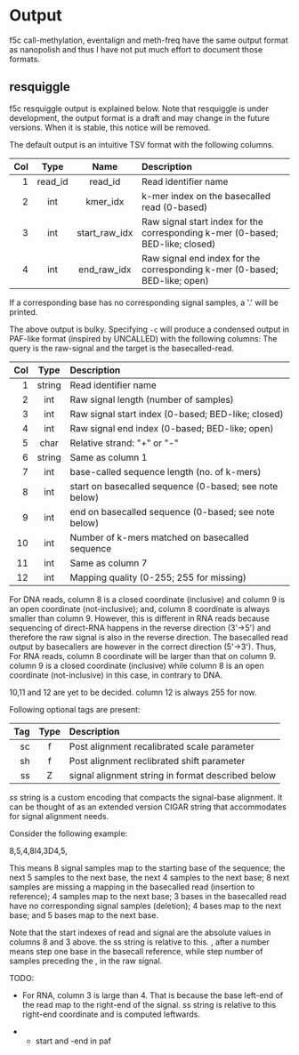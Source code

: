 # Output

f5c call-methylation, eventalign and meth-freq have the same output format as nanopolish and thus I have not put much effort to document those formats.

## resquiggle

f5c resquiggle output is explained below. Note that resquiggle is under development, the output format is a draft and may change in the future versions. When it is stable, this notice will be removed.

The default output is an intuitive TSV format with the following columns.

|Col|Type  |Name            |Description                                                            |
|--:|:----: |:------:        |:-----------------------------------------                             |
|1  |read_id|read_id         |Read identifier name                                                   |
|2  |int    |kmer_idx  |k-mer index on the basecalled read (0-based)                               |
|3  |int    |start_raw_idx     |Raw signal start index for the corresponding k-mer (0-based; BED-like; closed)                                  |
|4  |int    |end_raw_idx       |Raw signal end index for the corresponding k-mer (0-based; BED-like; open)                                   |

If a corresponding base has no corresponding signal samples, a '.' will be printed.


The above output is bulky. Specifying `-c` will produce a condensed output in PAF-like format (inspired by UNCALLED) with the following columns:
The query is the raw-signal and the target is the basecalled-read.

|Col|Type  |Description                               |
|--:|:----:|:-----------------------------------------|
|1  |string|Read identifier name                       |
|2  |int   |Raw signal length (number of samples)                    |
|3  |int   |Raw signal start index  (0-based; BED-like; closed)   |
|4  |int   |Raw signal end index (0-based; BED-like; open)       |
|5  |char  |Relative strand: "+" or "-"               |
|6  |string|Same as column 1                     |
|7  |int   |base-called sequence length (no. of k-mers)                   |
|8  |int   |start on basecalled sequence (0-based; see note below)  |
|9  |int   |end on basecalled sequence (0-based; see note below)   |
|10 |int   |Number of k-mers matched on basecalled sequence                   |
|11 |int   |Same as column 7                    |
|12 |int   |Mapping quality (0-255; 255 for missing)  |

For DNA reads, column 8 is a closed coordinate (inclusive) and column 9 is an open coordinate (not-inclusive); and, column 8 coordinate is always smaller than column 9. However, this is different in RNA reads because sequencing of direct-RNA happens in the reverse direction (3'->5') and therefore the raw signal is also in the reverse direction. The basecalled read output by basecallers are however in the correct direction (5'->3'). Thus, For RNA reads, column 8 coordinate will be larger than that on column 9. column 9 is a closed coordinate (inclusive) while column 8 is an open coordinate (not-inclusive) in this case, in contrary to DNA.

10,11 and 12 are yet to be decided. column 12 is always 255 for now.

Following optional tags are present:

|Tag|Type  |Description                               |
|--:|:----:|:-----------------------------------------|
|sc  |f| Post alignment  recalibrated scale parameter                     |
|sh  |f   |Post alignment reclibrated shift parameter                      |
|ss  |Z   |signal alignment string in format described below   |

*ss* string is a custom encoding that compacts the signal-base alignment. It can be thought of as an extended version CIGAR string that accommodates for signal alignment needs.

Consider the following example:

8,5,4,8I4,3D4,5,

This means 8 signal samples map to the starting base of the sequence; the next 5 samples to the next base, the next 4 samples to the next base; 8 next samples are missing a mapping in the basecalled read (insertion to reference); 4 samples map to the next base; 3 bases in the basecalled read have no corresponding signal samples (deletion); 4 bases map to the next base; and 5 bases map to the next base.

Note that the start indexes of read and signal are the absolute values in columns 8 and 3 above. the ss string is relative to this.
, after a number means step one base in the basecall reference, while step number of samples preceding the , in the raw signal.


TODO: 
- For RNA, column 3 is large than 4. That is because the base left-end of the read map to the right-end of the signal. ss string is relative to this right-end coordinate and is computed leftwards.

- - start and -end in paf

